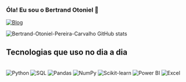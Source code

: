 ### Óla! Eu sou o Bertrand Otoniel 👋
[![Blog](https://img.shields.io/badge/LinkedIn-0077B5?style=for-the-badge&logo=linkedin&logoColor=white)](https://www.linkedin.com/in/bertrand-otoniel/)

![Bertrand-Otoniel-Pereira-Carvalho
 GitHub stats](https://github-readme-stats.vercel.app/api?username=Bertrand-Otoniel-Pereira-Carvalho&show_icons=true&theme=tokyonight)
 ## Tecnologias que uso no dia a dia
<div style="display: inline_block"><br/>
  <img align="center" alt="Python" src="https://img.shields.io/badge/Python-3776AB?style=for-the-badge&logo=python&logoColor=white" />
  <img align="center" alt="SQL" src="https://img.shields.io/badge/SQL-336791?style=for-the-badge&logo=postgresql&logoColor=white" />
  <img align="center" alt="Pandas" src="https://img.shields.io/badge/Pandas-150458?style=for-the-badge&logo=pandas&logoColor=white" />
  <img align="center" alt="NumPy" src="https://img.shields.io/badge/NumPy-013243?style=for-the-badge&logo=numpy&logoColor=white" />
  <img align="center" alt="Scikit-learn" src="https://img.shields.io/badge/scikit--learn-F7931E?style=for-the-badge&logo=scikit-learn&logoColor=white" />
  <img align="center" alt="Power BI" src="https://img.shields.io/badge/Power%20BI-F2C811?style=for-the-badge&logo=powerbi&logoColor=black" />
  <img align="center" alt="Excel" src="https://img.shields.io/badge/Excel-217346?style=for-the-badge&logo=microsoft-excel&logoColor=white" />
</div>
